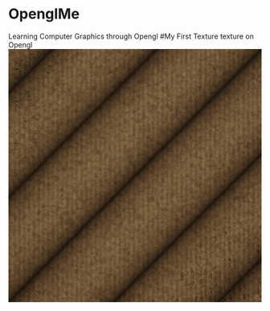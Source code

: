 # OpenglMe
Learning Computer Graphics through Opengl
#My First Texture texture on Opengl
![](OpenglWorld/res/assets/ropeFlat.png)
